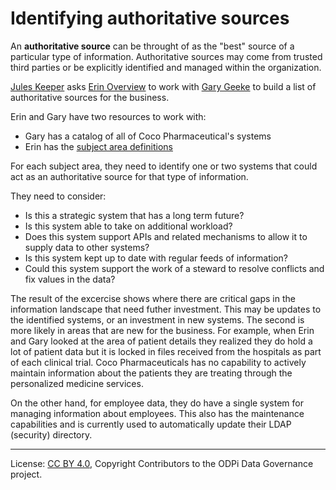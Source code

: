 <!-- SPDX-License-Identifier: Apache-2.0 -->
<!-- Copyright Contributors to the ODPi Data Governance project. -->

# Identifying authoritative sources

An **authoritative source** can be throught of as the "best" source of a particular type of information.
Authoritative sources may come from trusted third parties or be explicitly identified and managed within the organization.

[Jules Keeper](../../personas/jules-keeper.md) asks [Erin Overview](../../personas/erin-overview.md) to work
with [Gary Geeke](../../personas/gary-geeke.md) to build a list of authoritative sources for the business.

Erin and Gary have two resources to work with:

* Gary has a catalog of all of Coco Pharmaceutical's systems
* Erin has the [subject area definitions](../defining-subject-areas)

For each subject area, they need to identify one or two systems that could
act as an authoritative source for that type of information.

They need to consider:

* Is this a strategic system that has a long term future?
* Is this system able to take on additional workload?
* Does this system support APIs and related mechanisms to allow it to supply data to other systems?
* Is this system kept up to date with regular feeds of information?
* Could this system support the work of a steward to resolve conflicts and fix values in the data?

The result of the excercise shows where there are critical gaps in the information landscape that need futher
investment.  This may be updates to the identified systems, or an investment in new systems.
The second is more likely in areas that are new for the business.  For example,
when Erin and Gary looked at the area of patient details they realized they do hold a lot of patient data
but it is locked in files received from the hospitals as part of each clinical trial.
Coco Pharmaceuticals has no capability to actively maintain information about the
patients they are treating through the personalized medicine services.

On the other hand, for employee data, they do have a single system for managing information about employees.
This also has the maintenance capabilities and is currently used to automatically update their LDAP (security)
directory.

----
License: [CC BY 4.0](https://creativecommons.org/licenses/by/4.0/),
Copyright Contributors to the ODPi Data Governance project.
